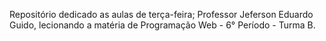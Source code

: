 Repositório dedicado as aulas de terça-feira;
Professor Jeferson Eduardo Guido, lecionando a matéria de Programação Web - 6° Período - Turma B.
